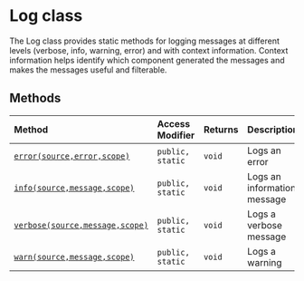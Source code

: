 # Log class





The Log class provides static methods for logging messages at different levels (verbose, info, warning, error) and with context information. Context information helps identify which component generated the messages and makes the messages useful and filterable.






## Methods

| Method	   | Access Modifier | Returns	| Description|
|:-------------|:----|:-------|:-----------|
|[`error(source,error,scope)`](error.md)     | `public, static` | `void` | Logs an error |
|[`info(source,message,scope)`](info.md)     | `public, static` | `void` | Logs an informational message |
|[`verbose(source,message,scope)`](verbose.md)     | `public, static` | `void` | Logs a verbose message |
|[`warn(source,message,scope)`](warn.md)     | `public, static` | `void` | Logs a warning |




